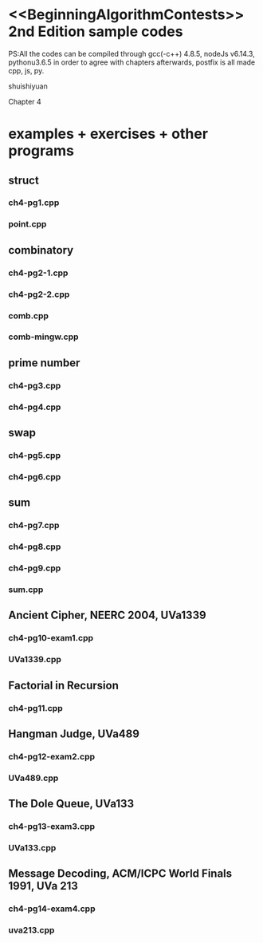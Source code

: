 ﻿&lt;&lt;BeginningAlgorithmContests>> 2nd Edition sample codes
============
PS:All the codes can be compiled through gcc(-c++) 4.8.5, nodeJs v6.14.3, pythonu3.6.5 in order to agree with chapters afterwards, postfix is all made cpp, js, py.

shuishiyuan

Chapter 4

examples + exercises + other programs
==============
## struct
### ch4-pg1.cpp
### point.cpp

## combinatory
### ch4-pg2-1.cpp
### ch4-pg2-2.cpp
### comb.cpp
### comb-mingw.cpp

## prime number
### ch4-pg3.cpp
### ch4-pg4.cpp

## swap
### ch4-pg5.cpp
### ch4-pg6.cpp

## sum
### ch4-pg7.cpp
### ch4-pg8.cpp
### ch4-pg9.cpp
### sum.cpp

## Ancient Cipher, NEERC 2004, UVa1339
### ch4-pg10-exam1.cpp
### UVa1339.cpp

## Factorial in Recursion
### ch4-pg11.cpp

## Hangman Judge, UVa489
### ch4-pg12-exam2.cpp
### UVa489.cpp

## The Dole Queue, UVa133
### ch4-pg13-exam3.cpp
### UVa133.cpp

## Message Decoding, ACM/ICPC World Finals 1991, UVa 213
### ch4-pg14-exam4.cpp
### uva213.cpp
